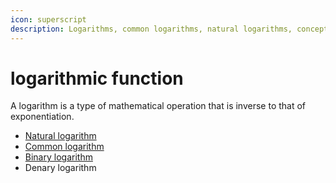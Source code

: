 ```yaml
---
icon: superscript
description: Logarithms, common logarithms, natural logarithms, concepts of bases, and etc.
---
```


# logarithmic function

A logarithm is a type of mathematical operation that is inverse to that of exponentiation.

* [Natural logarithm](natural-logarithm..md)
* [Common logarithm](common-logarithm.md)
* [Binary logarithm](binary-logarithm.md)
* Denary logarithm
